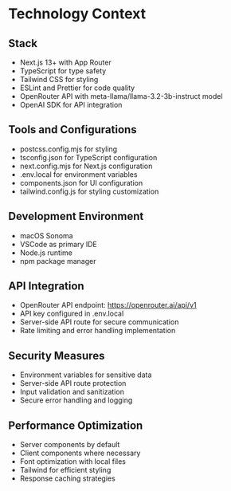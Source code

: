 # Technology Context

## Stack
- Next.js 13+ with App Router
- TypeScript for type safety
- Tailwind CSS for styling
- ESLint and Prettier for code quality
- OpenRouter API with meta-llama/llama-3.2-3b-instruct model
- OpenAI SDK for API integration

## Tools and Configurations
- postcss.config.mjs for styling
- tsconfig.json for TypeScript configuration
- next.config.mjs for Next.js configuration
- .env.local for environment variables
- components.json for UI configuration
- tailwind.config.js for styling customization

## Development Environment
- macOS Sonoma
- VSCode as primary IDE
- Node.js runtime
- npm package manager

## API Integration
- OpenRouter API endpoint: https://openrouter.ai/api/v1
- API key configured in .env.local
- Server-side API route for secure communication
- Rate limiting and error handling implementation

## Security Measures
- Environment variables for sensitive data
- Server-side API route protection
- Input validation and sanitization
- Secure error handling and logging

## Performance Optimization
- Server components by default
- Client components where necessary
- Font optimization with local files
- Tailwind for efficient styling
- Response caching strategies